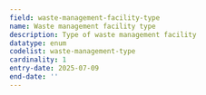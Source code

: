 ```yaml
---
field: waste-management-facility-type
name: Waste management facility type
description: Type of waste management facility
datatype: enum
codelist: waste-management-type
cardinality: 1
entry-date: 2025-07-09
end-date: ''
---
```

